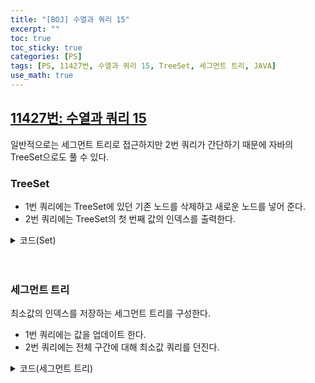 ```yaml
---
title: "[BOJ] 수열과 쿼리 15"
excerpt: ""
toc: true
toc_sticky: true
categories: [PS]
tags: [PS, 11427번, 수열과 쿼리 15, TreeSet, 세그먼트 트리, JAVA]
use_math: true
---
```


## [11427번: 수열과 쿼리 15](https://www.acmicpc.net/problem/11427)

일반적으로는 세그먼트 트리로 접근하지만 2번 쿼리가 간단하기 때문에 자바의 TreeSet으로도 풀 수 있다. <br>

### TreeSet
- 1번 쿼리에는 TreeSet에 있던 기존 노드를 삭제하고 새로운 노드를 넣어 준다.
- 2번 쿼리에는 TreeSet의 첫 번째 값의 인덱스를 출력한다.

<details>
<summary p style="cursor:pointer">코드(Set)</summary>
<div markdown="1">

```java
import java.io.*;
import java.util.*;

public class Main {

    static FastIO io = new FastIO();
    static int N, M;
    static int[] arr;

    public static void main(String... args) throws IOException {
        N = io.nextInt();
        arr = new int[N + 1];
        Set<Node> ts = new TreeSet<>();
        StringBuilder res = new StringBuilder();
        for (int i = 1; i < N + 1; i++) {
            arr[i] = io.nextInt();
            ts.add(new Node(i, arr[i]));
        }
        M = io.nextInt();
        for (int i = 0; i < M; i++) {
            if (io.nextInt() == 1) {
                int a = io.nextInt(), b = io.nextInt();
                ts.remove(new Node(a, arr[a]));
                arr[a] = b;
                ts.add(new Node(a, arr[a]));
            }
            else {
                res.append(ts.iterator().next().idx).append('\n');
            }
        }
        io.write(res);
    }

}

class Node implements Comparable<Node> {
    int idx, val;

    public Node(int idx, int val) {
        this.idx = idx;
        this.val = val;
    }

    @Override
    public int compareTo(Node node) {
        if (this.val == node.val)
            return this.idx - node.idx;
        return this.val - node.val;
    }

}

class FastIO { ... }	// 생략
```

</div>
</details>

<br>
<br>

### 세그먼트 트리 
최소값의 인덱스를 저장하는 세그먼트 트리를 구성한다. <br>

- 1번 쿼리에는 값을 업데이트 한다.
- 2번 쿼리에는 전체 구간에 대해 최소값 쿼리를 던진다.

<details>
<summary p style="cursor:pointer">코드(세그먼트 트리)</summary>
<div markdown="1">

```java
import java.io.*;
import java.util.*;

public class Main {

    static FastIO io = new FastIO();
    static int N, M, H;
    static int[] arr, tree;

    public static void main(String... args) throws IOException {
        N = io.nextInt();
        arr = new int[N + 1];
        H = 1 << (int)Math.ceil(Math.log(N) / Math.log(2)) + 1;
        tree = new int[H];
        StringBuilder res = new StringBuilder();
        for (int i = 1; i < N + 1; i++) {
            arr[i] = io.nextInt();
        }
        M = io.nextInt();
        init(1, 1, N);
        for (int i = 0; i < M; i++) {
            int q = io.nextInt();
            if (q == 1) {
                int a = io.nextInt(), b = io.nextInt();
                arr[a] = b;
                update(a, b, 1, 1, N);
            }
            else {
                res.append(getMin(1, N, 1, 1, N)).append('\n');
            }
        }
        io.write(res);
    }

    private static int minIdx(int a, int b) {
        return arr[a] <= arr[b] ? a : b;
    }

    private static int init(int node, int start, int end) {
        if (start == end)
            return tree[node] = start;
        int m = (start + end) / 2;
        return tree[node] = minIdx(init(node * 2, start, m), init(node * 2 + 1, m + 1, end));
    }

    private static int update(int idx, int val, int node, int start, int end) {
        if (idx < start || idx > end || start == end)
            return tree[node];
        int m = (start + end) / 2;
        return tree[node] = minIdx(update(idx, val, node * 2, start, m), update(idx, val, node * 2 + 1, m + 1, end));
    }

    private static int getMin(int left, int right, int node, int start, int end) {
        if (right < start || left > end)
            return -1;
        if (left <= start && end <= right)
            return tree[node];
        int m = (start + end) / 2;
        return minIdx(getMin(left, right, node * 2, start, m), getMin(left, right, node * 2 + 1, m + 1, end));
    }
}

class FastIO { ... }    // 생략
```

</div>
</details>

<br>
<br>
